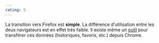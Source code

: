```yaml
---
rating: 5
---
```


La transition vers Firefox est **simple**. La différence d'utilisation entre les deux navigateurs est en effet très faible. Il existe même un [outil](https://support.mozilla.org/fr/kb/passer-de-chrome-a-firefox) pour transférer ces données (historiques, favoris, etc.) depuis Chrome.
